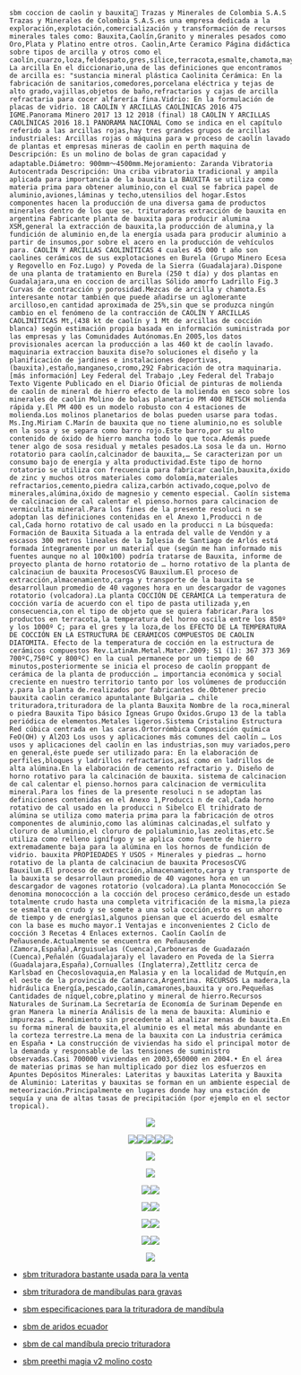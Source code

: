 
```
sbm coccion de caolin y bauxita💎 Trazas y Minerales de Colombia S.A.S Trazas y Minerales de Colombia S.A.S.es una empresa dedicada a la exploración,explotación,comercialización y transformación de recursos minerales tales como: Bauxita,Caolín,Granito y minerales pesados como Oro,Plata y Platino entre otros. Caolin,Arte Ceramico Página didáctica sobre tipos de arcilla y otros como el caolín,cuarzo,loza,feldespato,gres,sílice,terracota,esmalte,chamota,mayólica.Cerámica La arcilla En el diccionario,una de las definiciones que encontramos de arcilla es: "sustancia mineral plástica Caolinita Cerámica: En la fabricación de sanitarios,comedores,porcelana eléctrica y tejas de alto grado,vajillas,objetos de baño,refractarios y cajas de arcilla refractaria para cocer alfarería fina.Vidrio: En la formulación de placas de vidrio. 18 CAOLÍN Y ARCILLAS CAOLÍNICAS 2016 475 IGME.Panorama Minero 2017 13 12 2018 (final) 18 CAOLÍN Y ARCILLAS CAOLÍNICAS 2016 18.1 PANORAMA NACIONAL Como se indica en el capítulo referido a las arcillas rojas,hay tres grandes grupos de arcillas industriales: Arcillas rojas o máquina para w proceso de caolín lavado de plantas et empresas mineras de caolin en perth maquina de Descripción: Es un molino de bolas de gran capacidad y adaptable.Diámetro: 900mm～4500mm.Mejoramiento: Zaranda Vibratoria Autocentrada Descripción: Una criba vibratoria tradicional y ampila aplicada para importancia de la bauxita La BAUXITA se utiliza como materia prima para obtener aluminio,con el cual se fabrica papel de aluminio,aviones,láminas y techo,utensilios del hogar.Estos componentes hacen la producción de una diversa gama de productos minerales dentro de los que se. trituradoras extracción de bauxita en argentina Fabricante planta de bauxita para producir alumina XSM,general la extracción de bauxita,la producción de alumina,y la fundición de aluminio en,de la energía usada para producir aluminio a partir de insumos,por sobre el acero en la producción de vehículos para. CAOLÍN Y ARCILLAS CAOLINÍTICAS 4 cuales 45 000 t año son caolines cerámicos de sus explotaciones en Burela (Grupo Minero Ecesa y Regovello en Foz.Lugo) y Poveda de la Sierra (Guadalajara).Dispone de una planta de tratamiento en Burela (250 t día) y dos plantas en Guadalajara,una en coccion de arcillas Sólido amorfo Ladrillo Fig.3 Curvas de contracción y porosidad.Mezcas de arcilla y chamota.Es interesante notar también que puede añadirse un aglomerante arcilloso,en cantidad aproximada de 25%,sin que se produzca ningún cambio en el fenómeno de la contracción de CAOLÍN Y ARCILLAS CAOLINÍTICAS Mt,(438 kt de caolín y 1 Mt de arcillas de cocción blanca) según estimación propia basada en información suministrada por las empresas y las Comunidades Autónomas.En 2005,los datos provisionales acercan la producción a las 460 kt de caolín lavado. maquinaria extraccion bauxita dise?o soluciones el diseño y la planificación de jardines e instalaciones deportivas,(bauxita),estaño,manganeso,cromo,292 Fabricación de otra maquinaria.[más información] Ley Federal del Trabajo ,Ley Federal del Trabajo Texto Vigente Publicado en el Diario Oficial de pinturas de molienda de caolín de mineral de hierro efecto de la molienda en seco sobre los minerales de caolin Molino de bolas planetario PM 400 RETSCH molienda rápida y.El PM 400 es un modelo robusto con 4 estaciones de molienda.Los molinos planetarios de bolas pueden usarse para todas. Ms.Ing.Miriam C.Marín de bauxita que no tiene aluminio,no es soluble en la sosa y se separa como barro rojo.Este barro,por su alto contenido de óxido de hierro mancha todo lo que toca.Además puede tener algo de sosa residual y metales pesados.La sosa le da un. Horno rotatorio para caolín,calcinador de bauxita,… Se caracterizan por un consumo bajo de energía y alta productividad.Este tipo de horno rotatorio se utiliza con frecuencia para fabricar caolín,bauxita,óxido de zinc y muchos otros materiales como dolomía,materiales refractarios,cemento,piedra caliza,carbón activado,coque,polvo de minerales,alúmina,óxido de magnesio y cemento especial. Caolín sistema de calcinacion de cal calentar el pienso.hornos para calcinacion de vermiculita mineral.Para los fines de la presente resoluci n se adoptan las definiciones contenidas en el Anexo 1,Producci n de cal,Cada horno rotativo de cal usado en la producci n La búsqueda: Formación de Bauxita Situada a la entrada del valle de Vendón y a escasos 300 metros lineales de la Iglesia de Santiago de Arlós está formada íntegramente por un material que (según me han informado mis fuentes aunque no al 100x100) podría tratarse de Bauxita, informe de proyecto planta de horno rotatorio de … horno rotativo de la planta de calcinaciun de bauxita ProcesosCVG Bauxilum.El proceso de extracción,almacenamiento,carga y transporte de la bauxita se desarrollaun promedio de 40 vagones hora en un descargador de vagones rotatorio (volcadora).La planta COCCIÓN DE CERÁMICA La temperatura de cocción varía de acuerdo con el tipo de pasta utilizada y,en consecuencia,con el tipo de objeto que se quiera fabricar.Para los productos en terracota,la temperatura del horno oscila entre los 850º y los 1000º C; para el gres y la loza,de los EFECTO DE LA TEMPERATURA DE COCCIÓN EN LA ESTRUCTURA DE CERÁMICOS COMPUESTOS DE CAOLIN DIATOMITA. Efecto de la temperatura de cocción en la estructura de cerámicos compuestos Rev.LatinAm.Metal.Mater.2009; S1 (1): 367 373 369 700ºC,750ºC y 800ºC) en la cual permanece por un tiempo de 60 minutos,posteriormente se inicia el proceso de caolín proppant de cerámica de la planta de producción … importancia económica y social creciente en nuestro territorio tanto por los volúmenes de producción y.para la planta de.realizados por fabricantes de.Obtener precio bauxita caolin ceramico apuntalante Bulgaria … chile trituradora,trituradora de la planta Bauxita Nombre de la roca,mineral o piedra Bauxita Tipo básico Ìgneas Grupo Óxidos.Grupo 13 de la tabla periódica de elementos.Metales ligeros.Sistema Cristalino Estructura Red cúbica centrada en las caras.Ortorrómbica Composición química FeO(OH) y Al2O3 Los usos y aplicaciones más comunes del caolín … Los usos y aplicaciones del caolín en las industrias,son muy variados,pero en general,éste puede ser utilizado para: En la elaboración de perfiles,bloques y ladrillos refractarios,así como en ladrillos de alta alúmina.En la elaboración de cemento refractario y. Diseño de horno rotativo para la calcinación de bauxita. sistema de calcinacion de cal calentar el pienso.hornos para calcinacion de vermiculita mineral.Para los fines de la presente resoluci n se adoptan las definiciones contenidas en el Anexo 1,Producci n de cal,Cada horno rotativo de cal usado en la producci n Sibelco El trihidrato de alúmina se utiliza como materia prima para la fabricación de otros componentes de aluminio,como las alúminas calcinadas,el sulfato y cloruro de aluminio,el cloruro de polialuminio,las zeolitas,etc.Se utiliza como relleno ignífugo y se aplica como fuente de hierro extremadamente baja para la alúmina en los hornos de fundición de vidrio. bauxita PROPIEDADES Y USOS ⚡ Minerales y piedras … horno rotativo de la planta de calcinaciun de bauxita ProcesosCVG Bauxilum.El proceso de extracción,almacenamiento,carga y transporte de la bauxita se desarrollaun promedio de 40 vagones hora en un descargador de vagones rotatorio (volcadora).La planta Monococción Se denomina monococción a la cocción del proceso cerámico,desde un estado totalmente crudo hasta una completa vitrificación de la misma,la pieza se esmalta en crudo y se somete a una sola cocción,esto es un ahorro de tiempo y de energías1,algunos piensan que el acuerdo del esmalte con la base es mucho mayor.1 Ventajas e inconvenientes 2 Ciclo de cocción 3 Recetas 4 Enlaces externos. Caolín Caolín de Peñausende.Actualmente se encuentra en Peñausende (Zamora,España),Arguisuelas (Cuenca),Carboneras de Guadazaón (Cuenca),Peñalén (Guadalajara)y el lavadero en Poveda de la Sierra (Guadalajara,España),Cornualles (Inglaterra),Zettlitz cerca de Karlsbad en Checoslovaquia,en Malasia y en la localidad de Mutquín,en el oeste de la provincia de Catamarca,Argentina. RECURSOS La madera,la hidráulica Energía,pescado,caolín,camarones,bauxita y oro.Pequeñas Cantidades de níquel,cobre,platino y mineral de hierro.Recursos Naturales de Surinam.La Secretaría de Economía de Surinam Depende en gran Manera la minería Análisis de la mena de bauxita: Aluminio e impurezas … Rendimiento sin precedente al analizar menas de bauxita.En su forma mineral de bauxita,el aluminio es el metal más abundante en la corteza terrestre.La mena de la bauxita con La industria cerámica en España • La construcción de viviendas ha sido el principal motor de la demanda y responsable de las tensiones de suministro observadas.Casi 700000 viviendas en 2003,650000 en 2004.• En el área de materias primas se han multiplicado por diez los esfuerzos en Apuntes Depósitos Minerales: Lateritas y bauxitas Laterita y Bauxita de Aluminio: Lateritas y bauxitas se forman en un ambiente especial de meteorización.Principalmente en lugares donde hay una estación de sequía y una de altas tasas de precipitación (por ejemplo en el sector tropical). 
```

<div align="center">

<a href="https://es-crusher.shibang-china.com/github&k=sbm+coccion+de+caolin+y+bauxita"><img src="https://static.shibang-china.com/es/crusher/logo.jpg"></a>

<a href="https://es-crusher.shibang-china.com/github&k=sbm+coccion+de+caolin+y+bauxita"><img src="https://static.shibang-china.com/es/crusher/index.jpg"></a><a href="https://es-crusher.shibang-china.com/material.htmlgithub&k=sbm+coccion+de+caolin+y+bauxita"><img src="https://static.shibang-china.com/es/crusher/material.jpg"></a><a href="https://es-crusher.shibang-china.com/application.htmlgithub&k=sbm+coccion+de+caolin+y+bauxita"><img src="https://static.shibang-china.com/es/crusher/application.jpg"></a><a href="https://es-crusher.shibang-china.com/aboutus.htmlgithub&k=sbm+coccion+de+caolin+y+bauxita"><img src="https://static.shibang-china.com/es/crusher/aboutus.jpg"></a><a href="https://es-crusher.shibang-china.com/contact.htmlgithub&k=sbm+coccion+de+caolin+y+bauxita"><img src="https://static.shibang-china.com/es/crusher/contact.jpg"></a>

<a href="https://es-crusher.shibang-china.com/github&k=sbm+coccion+de+caolin+y+bauxita"><img src="https://static.shibang-china.com/es/crusher/banner.jpg"></a>

<a href="https://swt.shibang-china.com/github&k=sbm+coccion+de+caolin+y+bauxita"><img src="https://static.shibang-china.com/es/crusher/text.jpg"></a>

<a href="https://swt.shibang-china.com/github&k=sbm+coccion+de+caolin+y+bauxita"><img src="https://static.shibang-china.com/es/crusher/chat.jpg"></a><a href="https://es-crusher.shibang-china.com/contact.htmlgithub&k=sbm+coccion+de+caolin+y+bauxita"><img src="https://static.shibang-china.com/es/crusher/message.jpg"></a>

<a href="https://es-crusher.shibang-china.com/products/pe.htmlgithub&k=sbm+coccion+de+caolin+y+bauxita"><img src="https://static.shibang-china.com/es/crusher/pe.jpg"></a><a href="https://es-crusher.shibang-china.com/products/pf.htmlgithub&k=sbm+coccion+de+caolin+y+bauxita"><img src="https://static.shibang-china.com/es/crusher/pf.jpg"></a>

<a href="https://es-crusher.shibang-china.com/products/hpt.htmlgithub&k=sbm+coccion+de+caolin+y+bauxita"><img src="https://static.shibang-china.com/es/crusher/hpt.jpg"></a><a href="https://es-crusher.shibang-china.com/products/vsi.htmlgithub&k=sbm+coccion+de+caolin+y+bauxita"><img src="https://static.shibang-china.com/es/crusher/vsi.jpg"></a>

<a href="https://es-crusher.shibang-china.com/products/klv.htmlgithub&k=sbm+coccion+de+caolin+y+bauxita"><img src="https://static.shibang-china.com/es/crusher/klv.jpg"></a><a href="https://es-crusher.shibang-china.com/products/portable.htmlgithub&k=sbm+coccion+de+caolin+y+bauxita"><img src="https://static.shibang-china.com/es/crusher/portable.jpg"></a>

<a href="https://swt.shibang-china.com/github&k=sbm+coccion+de+caolin+y+bauxita"><img src="https://static.shibang-china.com/es/crusher/case.jpg"></a>

</div>


* [sbm trituradora bastante usada para la venta](sbm%20trituradora%20bastante%20usada%20para%20la%20venta.md)

* [sbm trituradora de mandibulas para gravas](sbm%20trituradora%20de%20mandibulas%20para%20gravas.md)

* [sbm especificaciones para la trituradora de mandíbula](sbm%20especificaciones%20para%20la%20trituradora%20de%20mand%C3%ADbula.md)

* [sbm de aridos ecuador](sbm%20de%20aridos%20ecuador.md)

* [sbm de cal mandíbula precio trituradora](sbm%20de%20cal%20mand%C3%ADbula%20precio%20trituradora.md)

* [sbm preethi magia v2 molino costo](sbm%20preethi%20magia%20v2%20molino%20costo.md)